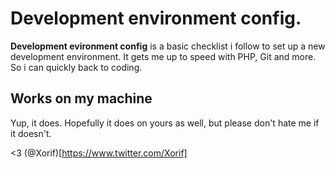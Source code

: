 Development environment config.
=====================================

**Development evironment config** is a basic checklist i follow to set up a new development environment. It gets me up to speed with PHP, Git and more.
So i can quickly back to coding.

## Works on my machine

Yup, it does. Hopefully it does on yours as well, but please don't hate me if it doesn't.

<3 (@Xorif)[https://www.twitter.com/Xorif]
